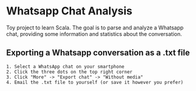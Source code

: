 # Whatsapp Chat Analysis

Toy project to learn Scala. The goal is to parse and analyze a Whatsapp chat, providing some information and statistics about the conversation.

## Exporting a Whatsapp conversation as a .txt file

	1. Select a WhatsApp chat on your smartphone
	2. Click the three dots on the top right corner
	3. Click "More" -> "Export chat" -> "Without media"
	4. Email the .txt file to yourself (or save it however you prefer)